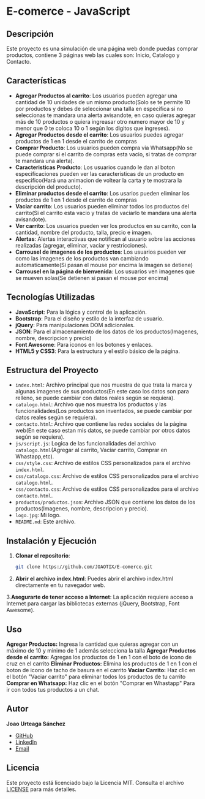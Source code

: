 # E-comerce - JavaScript

## Descripción

Este proyecto es una simulación de una página web donde puedas comprar productos, contiene 3 páginas web las cuales son: Inicio, Catalogo y Contacto. 

## Características

- **Agregar Productos al carrito**: Los usuarios pueden agregar una cantidad de 10 unidades de un mismo producto(Solo se te permite 10 por productos y debes de seleccionar una talla en especifica si no seleccionas te mandara una alerta avisandote, en caso quieras agregar más de 10 productos o quiera ingreasar otro numero mayor de 10 y menor que 0 te coloca 10 o 1 según los digitos que ingreses).
- **Agregar Productos desde el carrito**: Los usuarios puedes agregar productos de 1 en 1 desde el carrito de compras
- **Comprar Producto**: Los usuarios pueden compra via Whatsapp(No se puede comprar si el carrito de compras esta vacio, si tratas de comprar te mandara una alerta).
- **Caracteristicas Producto**: Los usuarios cuando le dan al boton especificaciones pueden ver las caracteristicas de un producto en especifico(Hará una animacion de voltear la carta y te mostrara la descripción del producto).
- **Eliminar productos desde el carrito**: Los usarios pueden eliminar los productos de 1 en 1 desde el carrito de compras
- **Vaciar carrito**: Los usuarios pueden eliminar todos los productos del carrito(Si el carrito esta vacio y tratas de vaciarlo te mandara una alerta avisandote).
- **Ver carrito**: Los usuarios pueden ver los productos en su carrito, con la cantidad, nombre del producto, talla, precio e imagen.
- **Alertas**: Alertas interactivas que notifican al usuario sobre las acciones realizadas (agregar, eliminar, vaciar y restricciones).
- **Carrousel de imagenes de los productos**: Los usuarios pueden ver como las imagenes de los productos van cambiando automaticamente(Si pasan el mouse por encima la imagen se detiene)
- **Carrousel en la página de bienvenida**: Los usuarios ven imagenes que se mueven solas(Se detienen si pasan el mouse por encima) 

## Tecnologías Utilizadas

- **JavaScript**: Para la lógica y control de la aplicación.
- **Bootstrap**: Para el diseño y estilo de la interfaz de usuario.
- **jQuery**: Para manipulaciones DOM adicionales.
- **JSON**: Para el almacenamiento de los datos de los productos(Imagenes, nombre, descripcion y precio)
- **Font Awesome**: Para iconos en los botones y enlaces.
- **HTML5 y CSS3**: Para la estructura y el estilo básico de la página.

## Estructura del Proyecto

- `index.html`: Archivo principal que nos muestra de que trata la marca y algunas imagenes de sus productos(En este caso los datos son para relleno, se puede cambiar con datos reales según se requiera).
- `catalogo.html`: Archivo que nos muestra los productos y las funcionalidades(Los productos son inventados, se puede cambiar por datos reales según se requiera).
- `contacto.html`: Archivo que contiene las redes sociales de la página web(En este caso estan mis datos, se puede cambiar por otros datos según se requiera).
- `js/script.js`: Logica de las funcionalidades del archivo `catalogo.html`(Agregar al carrito, Vaciar carrito, Comprar en Whastapp,etc).
- `css/style.css`: Archivo de estilos CSS personalizados para el archivo `index.html`.
- `css/catalogo.css`: Archivo de estilos CSS personalizados para el archivo `catalogo.html`.
- `css/contacto.css`: Archivo de estilos CSS personalizados para el archivo `contacto.html`.
- `productos/productos.json`: Archivo JSON que contiene los datos de los productos(Imagenes, nombre, descripcion y precio).
- `logo.jpg`: Mi logo.
- `README.md`: Este archivo.

## Instalación y Ejecución

1. **Clonar el repositorio**:
   ```bash
   git clone https://github.com/JOAOTIX/E-comerce.git
2. **Abrir el archivo index.html**:
  Puedes abrir el archivo index.html directamente en tu navegador web.

3.**Asegurarte de tener acceso a Internet**:
  La aplicación requiere acceso a Internet para cargar las bibliotecas externas (jQuery, Bootstrap, Font Awesome).

## Uso
**Agregar Productos:** Ingresa la cantidad que quieras agregar con un máximo de 10 y minimo de 1 además selecciona la talla
**Agregar Productos desde el carrito:** Agregas los productos de 1 en 1 con el boto de icono de cruz en el carrito
**Eliminar Productos:** Elimina los productos de 1 en 1 con el boton de icono de tacho de basura en el carrito
**Vaciar Carrito:** Haz clic en el botón "Vaciar carrito" para eliminar todos los productos de tu carrito
**Comprar en Whatsapp:** Haz clic en el botón "Comprar en Whastapp" Para ir con todos tus productos a un chat.

## Autor

**Joao Urteaga Sánchez**

- [GitHub](https://github.com/JOAOTIX)
- [LinkedIn](https://www.linkedin.com/in/joao-urteaga-s%C3%A1nchez-a9989526b)
- [Email](mailto:joaourteaga52@gmail.com)

## Licencia

Este proyecto está licenciado bajo la Licencia MIT. Consulta el archivo [LICENSE](LICENSE) para más detalles.
